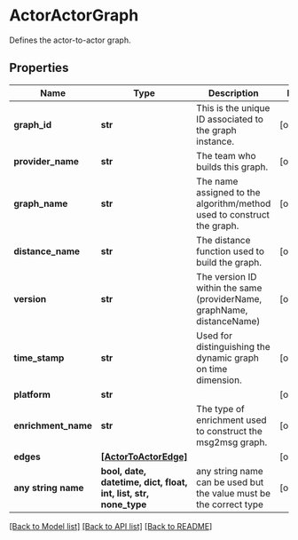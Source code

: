 # ActorActorGraph

Defines the actor-to-actor graph.

## Properties
Name | Type | Description | Notes
------------ | ------------- | ------------- | -------------
**graph_id** | **str** | This is the unique ID associated to the graph instance. | [optional] 
**provider_name** | **str** | The team who builds this graph. | [optional] 
**graph_name** | **str** | The name assigned to the algorithm/method used to construct the graph. | [optional] 
**distance_name** | **str** | The distance function used to build the graph. | [optional] 
**version** | **str** | The version ID within the same (providerName, graphName, distanceName) | [optional] 
**time_stamp** | **str** | Used for distinguishing the dynamic graph on time dimension. | [optional] 
**platform** | **str** |  | [optional] 
**enrichment_name** | **str** | The type of enrichment used to construct the msg2msg graph. | [optional] 
**edges** | [**[ActorToActorEdge]**](ActorToActorEdge.md) |  | [optional] 
**any string name** | **bool, date, datetime, dict, float, int, list, str, none_type** | any string name can be used but the value must be the correct type | [optional]

[[Back to Model list]](../README.md#documentation-for-models) [[Back to API list]](../README.md#documentation-for-api-endpoints) [[Back to README]](../README.md)


